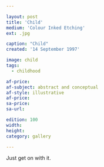```yaml
---

layout: post
title: 'Child'
medium: 'Colour Inked Etching'
ext: .jpg

caption: "Child"
created: '14 September 1997'

image: child
tags:
  - childhood

af-price:
af-subject: abstract and conceptual
af-style: illustrative
af-price:
sa-price:
sa-url:

edition: 100
width:
height:
category: gallery

---
```


Just get on with it.
